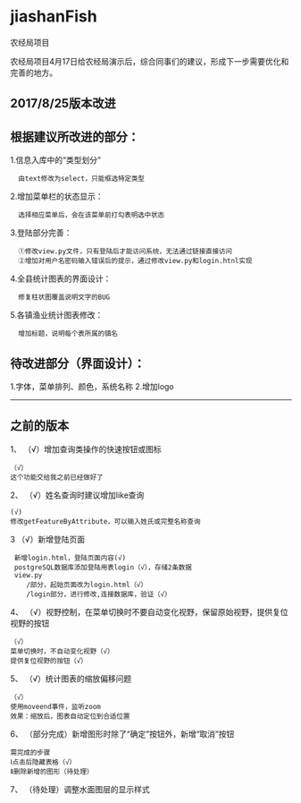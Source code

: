 ﻿# jiashanFish
农经局项目

农经局项目4月17日给农经局演示后，综合同事们的建议，形成下一步需要优化和完善的地方。


2017/8/25版本改进
-----------------------------------------
根据建议所改进的部分：
-------------------------------

1.信息入库中的“类型划分”

      由text修改为select，只能框选特定类型

2.增加菜单栏的状态显示：

      选择相应菜单后，会在该菜单前打勾表明选中状态

3.登陆部分完善：

      ①修改view.py文件，只有登陆后才能访问系统，无法通过链接直接访问
      ②增加对用户名密码输入错误后的提示，通过修改view.py和login.htnl实现

4.全县统计图表的界面设计：

      修复柱状图覆盖说明文字的BUG

5.各镇渔业统计图表修改：

      增加标题，说明每个表所属的镇名
      

待改进部分（界面设计）：
--------------------------------

1.字体，菜单排列、颜色，系统名称
2.增加logo

---------------------------------------------------
之前的版本
------------------------------------------------------
1、 （√）增加查询类操作的快速按钮或图标

    （√）
    这个功能交给我之前已经做好了

2、 （√）姓名查询时建议增加like查询

    (√)
    修改getFeatureByAttribute，可以输入姓氏或完整名称查询

3  （√）新增登陆页面

     新增login.html，登陆页面内容(√)
     postgreSQL数据库添加登陆用表login（√），存储2条数据
     view.py 
        /部分，起始页面改为login.html（√）
        /login部分，进行修改,连接数据库，验证（√）

     

4、 （√）视野控制，在菜单切换时不要自动变化视野，保留原始视野，提供复位视野的按钮

    （√）
    菜单切换时，不自动变化视野（√）
    提供复位视野的按钮（√）

5、 （√）统计图表的缩放偏移问题

    （√）
    使用moveend事件，监听zoom
    效果：缩放后，图表自动定位到合适位置
    

6、 （部分完成）新增图形时除了“确定”按钮外，新增“取消”按钮
    
    需完成的步骤
    Ⅰ点击后隐藏表格（√）
    Ⅱ删除新增的图形（待处理）
    
7、 （待处理）调整水面图层的显示样式


    
    
    
